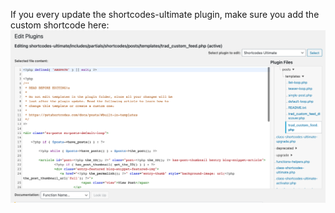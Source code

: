If you every update the shortcodes-ultimate plugin, make sure you add the custom shortcode here: ![Shortcode Plugin](Trad%20Magazine/Updating_Shortcode_looper.png)
